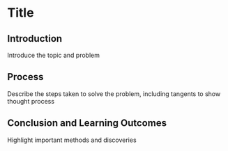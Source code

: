 # Title

## Introduction

Introduce the topic and problem

## Process

Describe the steps taken to solve the problem, including tangents to show thought process

## Conclusion and Learning Outcomes

Highlight important methods and discoveries
